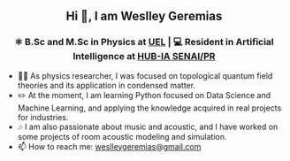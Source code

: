 ## <p align="center"> Hi 👋, I am Weslley Geremias 

### <p align="center"> ⚛️ B.Sc and M.Sc in Physics at [UEL](https://portal.uel.br/home/) | 💻 Resident in Artificial Intelligence at [HUB-IA SENAI/PR](https://www.senaipr.org.br/tecnologiaeinovacao/nossarede/hubia/)
  
- 🧑‍🔬 As physics researcher, I was focused on topological quantum field theories and its application in condensed matter.
- ✏️ At the moment, I am learning Python focused on Data Science and Machine Learning, and applying the knowledge acquired in real projects for industries.
- 🎶 I am also passionate about music and acoustic, and I have worked on some projects of room acoustic modeling and simulation.
- 📫 How to reach me: weslleygeremias@gmail.com
<!--
**weslleygere/weslleygere** is a ✨ _special_ ✨ repository because its `README.md` (this file) appears on your GitHub profile.

Here are some ideas to get you started:

- 🔭 I’m currently working on ...
- 🌱 I’m currently learning ...
- 👯 I’m looking to collaborate on ...
- 🤔 I’m looking for help with ...
- 💬 Ask me about ...
- 📫 How to reach me: ...
- 😄 Pronouns: ...
- ⚡ Fun fact: ...
-->
